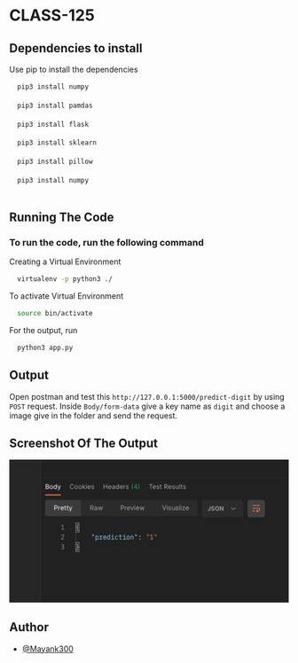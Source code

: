 # CLASS-125


## Dependencies to install

Use pip to install the dependencies

```bash
  pip3 install numpy
  
  pip3 install pamdas
  
  pip3 install flask
  
  pip3 install sklearn
  
  pip3 install pillow
  
  pip3 install numpy
  
```
  
## Running The Code

### To run the code, run the following command

Creating a Virtual Environment

```bash
  virtualenv -p python3 ./  
```
To activate Virtual Environment

```bash
  source bin/activate  
```

For the output, run

```bash
  python3 app.py
```



  
## Output

Open postman and test this `http://127.0.0.1:5000/predict-digit` by using `POST` request.
Inside `Body/form-data` give a key name as `digit` and choose a image give in the folder and send the request.

  
## Screenshot Of The Output

![App Screenshot](output-class-125.png)

  
## Author

- [@Mayank300](https://github.com/Mayank300)

  
